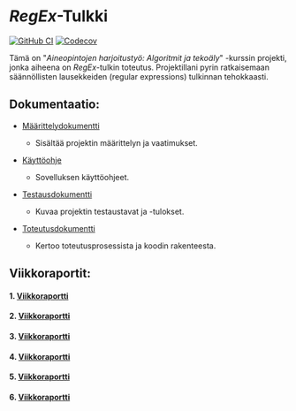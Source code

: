 # _RegEx_-Tulkki

[![GitHub CI](https://github.com/kimtakala/regex-project/actions/workflows/github_CI.yml/badge.svg)](https://github.com/kimtakala/regex-project/actions)
[![Codecov](https://codecov.io/github/kimtakala/regex-project/graph/badge.svg?token=J0KEHXVSRQ)](https://codecov.io/github/kimtakala/regex-project)

Tämä on "_Aineopintojen harjoitustyö: Algoritmit ja tekoäly_" -kurssin projekti, jonka aiheena on _RegEx_-tulkin toteutus. Projektillani pyrin ratkaisemaan säännöllisten lausekkeiden (regular expressions) tulkinnan tehokkaasti.

## Dokumentaatio:
- [Määrittelydokumentti](./dokumentaatio/maarittelydokumentti.md)
    - Sisältää projektin määrittelyn ja vaatimukset.

- [Käyttöohje](./dokumentaatio/käyttöohje.md)
  - Sovelluksen käyttöohjeet.

- [Testausdokumentti](./dokumentaatio/testausdokumentti.md)
  - Kuvaa projektin testaustavat ja -tulokset.

- [Toteutusdokumentti](./dokumentaatio/toteutusdokumentti.md)
  - Kertoo toteutusprosessista ja koodin rakenteesta.

## Viikkoraportit:

#### 1. [Viikkoraportti](./dokumentaatio/viikkoraportit/viikkoraportti1.md)

#### 2. [Viikkoraportti](./dokumentaatio/viikkoraportit/viikkoraportti2.md)

#### 3. [Viikkoraportti](./dokumentaatio/viikkoraportit/viikkoraportti3.md)

#### 4. [Viikkoraportti](./dokumentaatio/viikkoraportit/viikkoraportti4.md)

#### 5. [Viikkoraportti](./dokumentaatio/viikkoraportit/viikkoraportti5.md)

#### 6. [Viikkoraportti](./dokumentaatio/viikkoraportit/viikkoraportti6.md)
